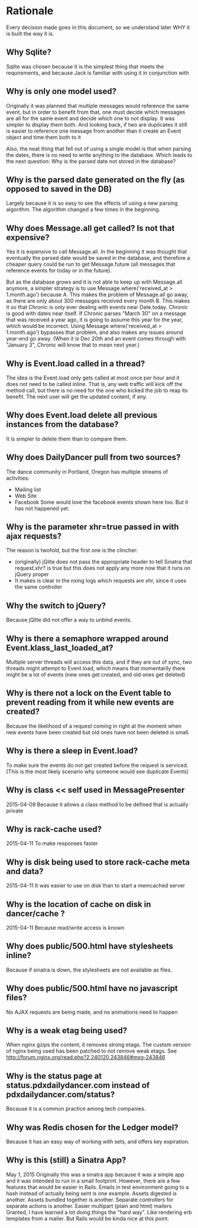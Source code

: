 Rationale
=========

Every decision made goes in this document, so we understand later WHY it is built the way it is.


Why Sqlite?
-----------

Sqlite was chosen because it is the simplest thing that meets the requirements, and
because Jack is familiar with using it in conjunction with


Why is only one model used?
---------------------------

Originally it was planned that multiple messages would reference the same event,
but in order to benefit from that, one must decide which messages are all for the
same event and decide which one to not display. It was simpler to display them both.
And looking back, if two are duplicates it still is easier to reference one message from
another than ti create an Event object and time them both to it

Also, the neat thing that fell out of using a single model is that when parsing the dates,
there is no need to write anything to the database. Which leads to the next question: Why
is the parsed date not stored in the database?


Why is the parsed date generated on the fly (as opposed to saved in the DB)
---------------------------------------------------------------------------

Largely because it is so easy to see the effects of using a new parsing algorithm. The algorithm
changed a few times in the beginning.


Why does Message.all get called? Is not that expensive?
-------------------------------------------------------

Yes it is expensive to call Message.all. In the beginning it was thought that eventually
the parsed date would be saved in the database, and therefore a cheaper query could be run
to get Message.future (all messages that reference events for today or in the future).

But as the database grows and it is not able to keep up with Message.all anymore, a simpler
strategy is to use Message.where('received_at > 1.month.ago') because
  A. This makes the problem of Message.all go away, as there are only about 300 messages
     received every month
  B. This makes it so that Chronic is only ever dealing with events near Date.today. Chronic
     is good with dates near itself. If Chronic parses "March 30" on a message that was received
     a year ago, it is going to assume this year for the year, which would be incorrect.
     Using Message.where('received_at > 1.month.ago') bypasses that problem, and also makes
     any issues around year-end go away. (When it is Dec 20th and an event comes through
     with "January 3", Chronic will know that to mean next year.)


Why is Event.load called in a thread?
-------------------------------------

The idea is the Event.load only gets called at most once per hour
and it does not need to be called inline. That is, any web traffic
will kick off the method call, but there is no need for the one who kicked
the job to reap its benefit. The next user will get the updated content, if any.


Why does Event.load delete all previous instances from the database?
--------------------------------------------------------------------

It is simpler to delete them than to compare them.


Why does DailyDancer pull from two sources?
-------------------------------------------

The dance community in Portland, Oregon has multiple streams of activities:
  * Mailing list
  * Web Site
  * Facebook
Some would love the facebook events shown here too. But it has not happened yet.


Why is the parameter xhr=true passed in with ajax requests?
-----------------------------------------------------------

The reason is twofold, but the first one is the clincher:
  * (originally) jQlite does not pass the appropriate header to tell Sinatra that request.xhr? is true
    but this does not apply any more now that it runs on jQuery proper
  * It makes is clear in the nxing logs which requests are xhr, since it uses the same controller


Why the switch to jQuery?
-------------------------

Because jQlite did not offer a way to unbind events.


Why is there a semaphore wrapped around Event.klass_last_loaded_at?
-------------------------------------------------------------------

Multiple server threads will access this data, and if they are out of sync,
two threads might attempt to Event.load, which means that momentarily there might be
a lot of events (new ones get created, and old ones get deleted)


Why is there not a lock on the Event table to prevent reading from it while new events are created?
---------------------------------------------------------------------------------------------------

Because the likelihood of a request coming in right at the moment when new events have been created but old
ones have not been deleted is small.


Why is there a sleep in Event.load?
-----------------------------------

To make sure the events do not get created before the request is serviced. (This is the most likely scenario why
someone would see duplicate Events)


Why is class << self used in MessagePresenter
---------------------------------------------

2015-04-09
Because it allows a class method to be defined that is actually private

Why is rack-cache used?
-----------------------
2015-04-11
To make responses faster

Why is disk being used to store rack-cache meta and data?
---------------------------------------------------------
2015-04-11
It was easier to use on disk than to start a memcached server


Why is the location of cache on disk in dancer/cache ?
------------------------------------------------------

2015-04-11
Because read/write access is known


Why does public/500.html have stylesheets inline?
-------------------------------------------------

Because if sinatra is down, the stylesheets are not available as files.

Why does public/500.html have no javascript files?
--------------------------------------------------

No AJAX requests are being made, and no animations need to happen

Why is a weak etag being used?
------------------------------

When nginx gzips the content, it removes strong etags.
The custom version of nginx being used has been patched to not remove
weak etags.
See http://forum.nginx.org/read.php?2,240120,243846#msg-243846


Why is the status page at status.pdxdailydancer.com instead of pdxdailydancer.com/status?
-----------------------------------------------------------------------------------------

Because it is a common practice among tech companies.

Why was Redis chosen for the Ledger model?
------------------------------------------

Because it has an easy way of working with sets, and offers key expiration.

Why is this (still) a Sinatra App?
--------------------------
May 1, 2015 Originally this was a sinatra app because it was a simple app and
it was intended to run in a small footprint.
However, there are a few features that would be easier in Rails.
Emails in test environment going to a hash instead of actually being sent is one example.
Assets digested is another.
Assets bundled together is another.
Separate controllers for separate actions is another.
Easier multipart (plain and html) mailers
Granted, I have learned a lot doing things the "hard way". Like rendering erb templates from a mailer.
But Rails would be kinda nice at this point.

